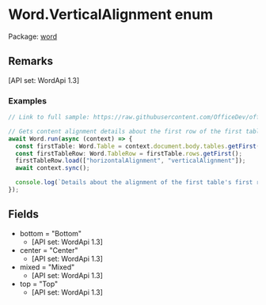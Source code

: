 # Word.VerticalAlignment enum

Package: [word](/en-us/javascript/api/word)

## Remarks
[API set: WordApi 1.3]

### Examples
```TypeScript
// Link to full sample: https://raw.githubusercontent.com/OfficeDev/office-js-snippets/prod/samples/word/40-tables/manage-formatting.yaml

// Gets content alignment details about the first row of the first table in the document.
await Word.run(async (context) => {
  const firstTable: Word.Table = context.document.body.tables.getFirst();
  const firstTableRow: Word.TableRow = firstTable.rows.getFirst();
  firstTableRow.load(["horizontalAlignment", "verticalAlignment"]);
  await context.sync();

  console.log(`Details about the alignment of the first table's first row:`, `- Horizontal alignment of every cell in the row: ${firstTableRow.horizontalAlignment}`, `- Vertical alignment of every cell in the row: ${firstTableRow.verticalAlignment}`);
});
```

## Fields
- bottom = "Bottom"
  - [API set: WordApi 1.3]
- center = "Center"
  - [API set: WordApi 1.3]
- mixed = "Mixed"
  - [API set: WordApi 1.3]
- top = "Top"
  - [API set: WordApi 1.3]